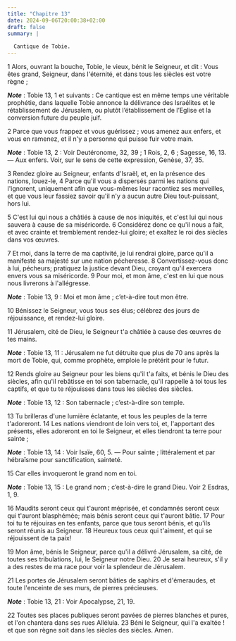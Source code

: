 ```yaml
---
title: "Chapitre 13"
date: 2024-09-06T20:00:38+02:00
draft: false
summary: |
  
  Cantique de Tobie.
---
```



1 Alors, ouvrant la bouche, Tobie, le vieux, bénit le Seigneur, et dit : Vous êtes grand, Seigneur, dans l'éternité, et dans tous les siècles est votre règne ;

***Note*** :  Tobie 13, 1 et suivants : Ce cantique est en même temps une véritable prophétie, dans laquelle Tobie annonce la délivrance des Israélites et le rétablissement de Jérusalem, ou plutôt l’établissement de l’Eglise et la conversion future du peuple juif.


2 Parce que vous frappez et vous guérissez ; vous amenez aux enfers, et vous en ramenez, et il n'y a personne qui puisse fuir votre main.

***Note*** :  Tobie 13, 2 : Voir Deutéronome, 32, 39 ; 1 Rois, 2, 6 ; Sagesse, 16, 13. ― Aux enfers. Voir, sur le sens de cette expression, Genèse, 37, 35.


3 Rendez gloire au Seigneur, enfants d'Israël, et, en la présence des nations, louez-le, 4 Parce qu'il vous a dispersés parmi les nations qui l'ignorent, uniquement afin que vous-mêmes leur racontiez ses merveilles, et que vous leur fassiez savoir qu'il n'y a aucun autre Dieu tout-puissant, hors lui.


5 C'est lui qui nous a châtiés à cause de nos iniquités, et c'est lui qui nous sauvera à cause de sa miséricorde. 6 Considérez donc ce qu'il nous a fait, et avec crainte et tremblement rendez-lui gloire; et exaltez le roi des siècles dans vos œuvres.


7 Et moi, dans la terre de ma captivité, je lui rendrai gloire, parce qu'il a manifesté sa majesté sur une nation pécheresse. 8 Convertissez-vous donc à lui, pécheurs; pratiquez la justice devant Dieu, croyant qu'il exercera envers vous sa miséricorde. 9 Pour moi, et mon âme, c'est en lui que nous nous livrerons à l'allégresse.

***Note*** :  Tobie 13, 9 : Moi et mon âme ; c’et-à-dire tout mon être.


10 Bénissez le Seigneur, vous tous ses élus; célébrez des jours de réjouissance, et rendez-lui gloire.


11 Jérusalem, cité de Dieu, le Seigneur t'a châtiée à cause des œuvres de tes mains.

***Note*** :  Tobie 13, 11 : Jérusalem ne fut détruite que plus de 70 ans après la mort de Tobie, qui, comme prophète, emploie le prétérit pour le futur.

12 Rends gloire au Seigneur pour les biens qu'il t'a faits, et bénis le Dieu des siècles, afin qu'il rebâtisse en toi son tabernacle, qu'il rappelle à toi tous les captifs, et que tu te réjouisses dans tous les siècles des siècles.

***Note*** :  Tobie 13, 12 : Son tabernacle ; c’est-à-dire son temple.


13 Tu brilleras d'une lumière éclatante, et tous les peuples de la terre t'adoreront. 14 Les nations viendront de loin vers toi, et, l'apportant des présents, elles adoreront en toi le Seigneur, et elles tiendront ta terre pour sainte ;

***Note*** :  Tobie 13, 14 : Voir Isaïe, 60, 5. ― Pour sainte ; littéralement et par hébraïsme pour sanctification, sainteté.

15 Car elles invoqueront le grand nom en toi.

***Note*** :  Tobie 13, 15 : Le grand nom ; c’est-à-dire le grand Dieu. Voir 2 Esdras, 1, 9.


16 Maudits seront ceux qui t'auront méprisée, et condamnés seront ceux qui t'auront blasphémée; mais bénis seront ceux qui t'auront bâtie. 17 Pour toi tu te réjouiras en tes enfants, parce que tous seront bénis, et qu'ils seront réunis au Seigneur. 18 Heureux tous ceux qui t'aiment, et qui se réjouissent de ta paix!


19 Mon âme, bénis le Seigneur, parce qu'il a délivré Jérusalem, sa cité, de toutes ses tribulations, lui, le Seigneur notre Dieu. 20 Je serai heureux, s'il y a des restes de ma race pour voir la splendeur de Jérusalem.


21 Les portes de Jérusalem seront bâties de saphirs et d'émeraudes, et toute l'enceinte de ses murs, de pierres précieuses.

***Note*** :  Tobie 13, 21 : Voir Apocalypse, 21, 19.

22 Toutes ses places publiques seront pavées de pierres blanches et pures, et l'on chantera dans ses rues Alléluia. 23 Béni le Seigneur, qui l'a exaltée ! et que son règne soit dans les siècles des siècles. Amen.

